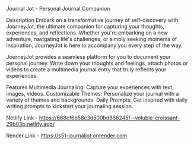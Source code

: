 Journal Jot - Personal Journal Companion

Description Embark on a transformative journey of self-discovery with JourneyJot, the ultimate companion for capturing your thoughts, experiences, and reflections. Whether you're embarking on a new adventure, navigating life's challenges, or simply seeking moments of inspiration, JourneyJot is here to accompany you every step of the way.

JourneyJot provides a seamless platform for you to document your personal journey. Write down your thoughts and feelings, attach photos or videos to create a multimedia journal entry that truly reflects your experiences.

Features Multimedia Journaling: Capture your experiences with text, images, videos. Customizable Themes: Personalize your journal with a variety of themes and backgrounds. Daily Prompts: Get inspired with daily writing prompts to kickstart your journaling session.

Netlify Link - https://668cf6b58c3d500bd866245f--voluble-croissant-29b03b.netlify.app/

Render Link - https://s51-journaljot.onrender.com

